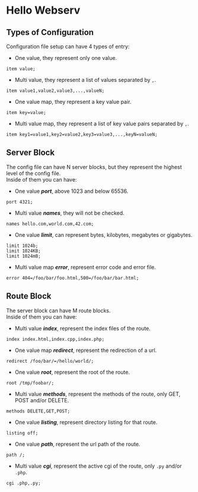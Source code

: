 # Hello Webserv

## Types of Configuration

Configuration file setup can have 4 types of entry:

- One value, they represent only one value.
```
item value;
```

- Multi value, they represent a list of values separated by `,`.
```
item value1,value2,value3,...,valueN;
```

- One value map, they represent a key value pair.
```
item key=value;
```

- Multi value map, they represent a list of key value pairs separated by `,`.
```
item key1=value1,key2=value2,key3=value3,...,keyN=valueN;
```

## Server Block

The config file can have N server blocks, but they represent the highest level of the config file.   
Inside of them you can have:

- One value ***port***, above 1023 and below 65536.
```
port 4321;
```

- Multi value ***names***, they will not be checked.
```
names hello.com,world.com,42.com;
```

- One value ***limit***, can represent bytes, kilobytes, megabytes or gigabytes.
```
limit 1024b;
limit 1024KB;
limit 1024mB;
```

- Multi value map ***error***, represent error code and error file.
```
error 404=/foo/bar/foo.html,500=/foo/bar/bar.html;
```

## Route Block

The server block can have M route blocks.   
Inside of them you can have:

- Multi value ***index***, represent the index files of the route.
```
index index.html,index.cpp,index.php;
```

- One value map ***redirect***, represent the redirection of a url.
```
redirect /foo/bar/=/hello/world/;
```

- One value ***root***, represent the root of the route.
```
root /tmp/foobar/;
```

- Multi value ***methods***, represent the methods of the route, only GET, POST and/or DELETE.
```
methods DELETE,GET,POST;
```

- One value ***listing***, represent directory listing for that route.
```
listing off;
```

- One value ***path***, represent the url path of the route.
```
path /;
```

- Multi value ***cgi***, represent the active cgi of the route, only `.py` and/or `.php`.
```
cgi .php,.py;
```
